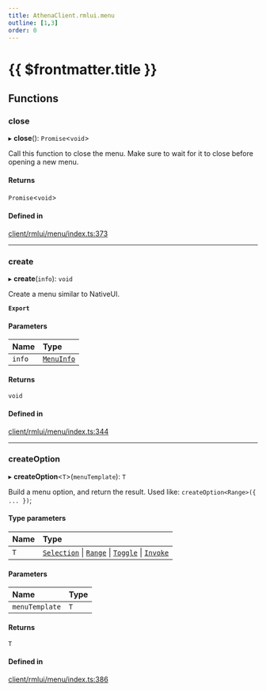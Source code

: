 ```yaml
---
title: AthenaClient.rmlui.menu
outline: [1,3]
order: 0
---
```


# {{ $frontmatter.title }}


## Functions

### close

▸ **close**(): `Promise`<`void`\>

Call this function to close the menu.
Make sure to wait for it to close before opening a new menu.

#### Returns

`Promise`<`void`\>

#### Defined in

[client/rmlui/menu/index.ts:373](https://github.com/Stuyk/altv-athena/blob/2ba937d/src/core/client/rmlui/menu/index.ts#L373)

___

### create

▸ **create**(`info`): `void`

Create a menu similar to NativeUI.

**`Export`**

#### Parameters

| Name | Type |
| :------ | :------ |
| `info` | [`MenuInfo`](../interfaces/client_rmlui_menu_menuInterfaces_MenuInfo.md) |

#### Returns

`void`

#### Defined in

[client/rmlui/menu/index.ts:344](https://github.com/Stuyk/altv-athena/blob/2ba937d/src/core/client/rmlui/menu/index.ts#L344)

___

### createOption

▸ **createOption**<`T`\>(`menuTemplate`): `T`

Build a menu option, and return the result.
Used like: `createOption<Range>({ ... })`;

#### Type parameters

| Name | Type |
| :------ | :------ |
| `T` | [`Selection`](../interfaces/client_rmlui_menu_menuInterfaces_Selection.md) \| [`Range`](../interfaces/client_rmlui_menu_menuInterfaces_Range.md) \| [`Toggle`](../interfaces/client_rmlui_menu_menuInterfaces_Toggle.md) \| [`Invoke`](../interfaces/client_rmlui_menu_menuInterfaces_Invoke.md) |

#### Parameters

| Name | Type |
| :------ | :------ |
| `menuTemplate` | `T` |

#### Returns

`T`

#### Defined in

[client/rmlui/menu/index.ts:386](https://github.com/Stuyk/altv-athena/blob/2ba937d/src/core/client/rmlui/menu/index.ts#L386)
